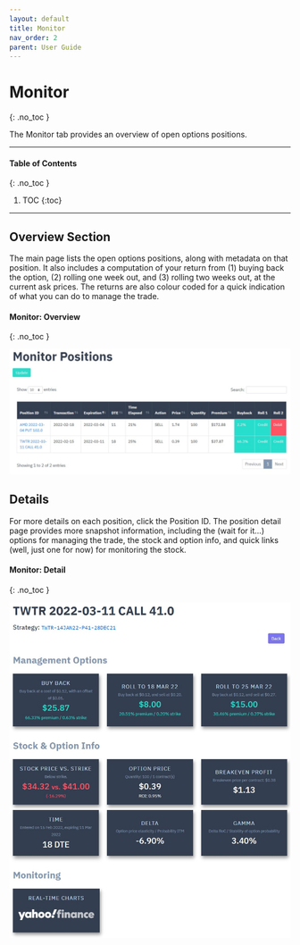 ```yaml
---
layout: default
title: Monitor
nav_order: 2
parent: User Guide
---
```


# Monitor
{: .no_toc }

The Monitor tab provides an overview of open options positions.

---

#### Table of Contents
{: .no_toc }

1. TOC
{:toc}

---

## Overview Section
The main page lists the open options positions, along with metadata on that position. It also includes a computation of your return from (1) buying back the option, (2) rolling one week out, and (3) rolling two weeks out, at the current ask prices. The returns are also colour coded for a quick indication of what you can do to manage the trade.

#### Monitor: Overview
{: .no_toc }

<p align="center">
    <img src="https://raw.githubusercontent.com/chrischow/agamotto/main/screenshots/monitor-overview.jpg">
</p>

## Details
For more details on each position, click the Position ID. The position detail page provides more snapshot information, including the (wait for it...) options for managing the trade, the stock and option info, and quick links (well, just one for now) for monitoring the stock.

#### Monitor: Detail
{: .no_toc }

<p align="center">
    <img src="https://raw.githubusercontent.com/chrischow/agamotto/main/screenshots/monitor-detail.jpg">
</p>